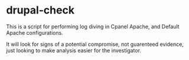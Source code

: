 # drupal-check

 This is a script for performing log diving in Cpanel Apache, and Default Apache configurations.

 It will look for signs of a potential compromise, not guarenteed evidence, just looking to make analysis easier for the investigator.


